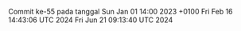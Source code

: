 Commit ke-55 pada tanggal Sun Jan 01 14:00 2023 +0100
Fri Feb 16 14:43:06 UTC 2024
Fri Jun 21 09:13:40 UTC 2024
